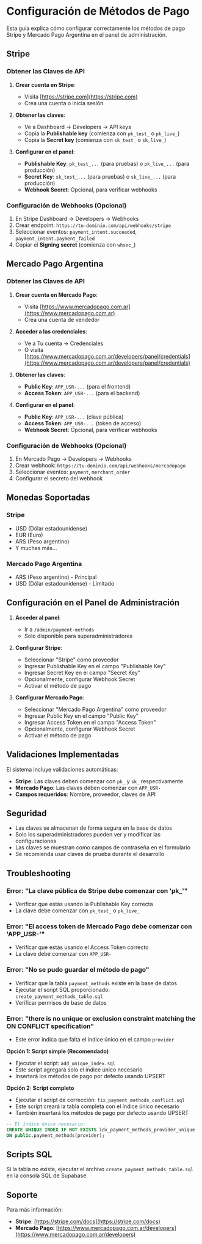 # Configuración de Métodos de Pago

Esta guía explica cómo configurar correctamente los métodos de pago Stripe y Mercado Pago Argentina en el panel de administración.

## Stripe

### Obtener las Claves de API

1. **Crear cuenta en Stripe**:
   - Visita [https://stripe.com](https://stripe.com)
   - Crea una cuenta o inicia sesión

2. **Obtener las claves**:
   - Ve a Dashboard → Developers → API keys
   - Copia la **Publishable key** (comienza con `pk_test_` o `pk_live_`)
   - Copia la **Secret key** (comienza con `sk_test_` o `sk_live_`)

3. **Configurar en el panel**:
   - **Publishable Key**: `pk_test_...` (para pruebas) o `pk_live_...` (para producción)
   - **Secret Key**: `sk_test_...` (para pruebas) o `sk_live_...` (para producción)
   - **Webhook Secret**: Opcional, para verificar webhooks

### Configuración de Webhooks (Opcional)

1. En Stripe Dashboard → Developers → Webhooks
2. Crear endpoint: `https://tu-dominio.com/api/webhooks/stripe`
3. Seleccionar eventos: `payment_intent.succeeded`, `payment_intent.payment_failed`
4. Copiar el **Signing secret** (comienza con `whsec_`)

## Mercado Pago Argentina

### Obtener las Claves de API

1. **Crear cuenta en Mercado Pago**:
   - Visita [https://www.mercadopago.com.ar](https://www.mercadopago.com.ar)
   - Crea una cuenta de vendedor

2. **Acceder a las credenciales**:
   - Ve a Tu cuenta → Credenciales
   - O visita [https://www.mercadopago.com.ar/developers/panel/credentials](https://www.mercadopago.com.ar/developers/panel/credentials)

3. **Obtener las claves**:
   - **Public Key**: `APP_USR-...` (para el frontend)
   - **Access Token**: `APP_USR-...` (para el backend)

4. **Configurar en el panel**:
   - **Public Key**: `APP_USR-...` (clave pública)
   - **Access Token**: `APP_USR-...` (token de acceso)
   - **Webhook Secret**: Opcional, para verificar webhooks

### Configuración de Webhooks (Opcional)

1. En Mercado Pago → Developers → Webhooks
2. Crear webhook: `https://tu-dominio.com/api/webhooks/mercadopago`
3. Seleccionar eventos: `payment`, `merchant_order`
4. Configurar el secreto del webhook

## Monedas Soportadas

### Stripe
- USD (Dólar estadounidense)
- EUR (Euro)
- ARS (Peso argentino)
- Y muchas más...

### Mercado Pago Argentina
- ARS (Peso argentino) - Principal
- USD (Dólar estadounidense) - Limitado

## Configuración en el Panel de Administración

1. **Acceder al panel**:
   - Ir a `/admin/payment-methods`
   - Solo disponible para superadministradores

2. **Configurar Stripe**:
   - Seleccionar "Stripe" como proveedor
   - Ingresar Publishable Key en el campo "Publishable Key"
   - Ingresar Secret Key en el campo "Secret Key"
   - Opcionalmente, configurar Webhook Secret
   - Activar el método de pago

3. **Configurar Mercado Pago**:
   - Seleccionar "Mercado Pago Argentina" como proveedor
   - Ingresar Public Key en el campo "Public Key"
   - Ingresar Access Token en el campo "Access Token"
   - Opcionalmente, configurar Webhook Secret
   - Activar el método de pago

## Validaciones Implementadas

El sistema incluye validaciones automáticas:

- **Stripe**: Las claves deben comenzar con `pk_` y `sk_` respectivamente
- **Mercado Pago**: Las claves deben comenzar con `APP_USR-`
- **Campos requeridos**: Nombre, proveedor, claves de API

## Seguridad

- Las claves se almacenan de forma segura en la base de datos
- Solo los superadministradores pueden ver y modificar las configuraciones
- Las claves se muestran como campos de contraseña en el formulario
- Se recomienda usar claves de prueba durante el desarrollo

## Troubleshooting

### Error: "La clave pública de Stripe debe comenzar con 'pk_'"
- Verificar que estás usando la Publishable Key correcta
- La clave debe comenzar con `pk_test_` o `pk_live_`

### Error: "El access token de Mercado Pago debe comenzar con 'APP_USR-'"
- Verificar que estás usando el Access Token correcto
- La clave debe comenzar con `APP_USR-`

### Error: "No se pudo guardar el método de pago"
- Verificar que la tabla `payment_methods` existe en la base de datos
- Ejecutar el script SQL proporcionado: `create_payment_methods_table.sql`
- Verificar permisos de base de datos

### Error: "there is no unique or exclusion constraint matching the ON CONFLICT specification"
- Este error indica que falta el índice único en el campo `provider`

**Opción 1: Script simple (Recomendado)**
- Ejecutar el script: `add_unique_index.sql`
- Este script agregará solo el índice único necesario
- Insertará los métodos de pago por defecto usando UPSERT

**Opción 2: Script completo**
- Ejecutar el script de corrección: `fix_payment_methods_conflict.sql`
- Este script creará la tabla completa con el índice único necesario
- También insertará los métodos de pago por defecto usando UPSERT

```sql
-- El índice único necesario:
CREATE UNIQUE INDEX IF NOT EXISTS idx_payment_methods_provider_unique 
ON public.payment_methods(provider);
```

## Scripts SQL

Si la tabla no existe, ejecutar el archivo `create_payment_methods_table.sql` en la consola SQL de Supabase.

## Soporte

Para más información:
- **Stripe**: [https://stripe.com/docs](https://stripe.com/docs)
- **Mercado Pago**: [https://www.mercadopago.com.ar/developers](https://www.mercadopago.com.ar/developers)